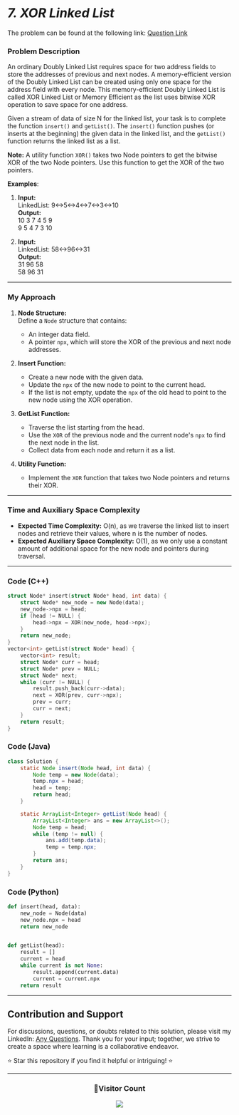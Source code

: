# _7. XOR Linked List_

The problem can be found at the following link: [Question Link](https://www.geeksforgeeks.org/problems/xor-linked-list/1)

### Problem Description

An ordinary Doubly Linked List requires space for two address fields to store the addresses of previous and next nodes. A memory-efficient version of the Doubly Linked List can be created using only one space for the address field with every node. This memory-efficient Doubly Linked List is called XOR Linked List or Memory Efficient as the list uses bitwise XOR operation to save space for one address.

Given a stream of data of size N for the linked list, your task is to complete the function `insert()` and `getList()`. The `insert()` function pushes (or inserts at the beginning) the given data in the linked list, and the `getList()` function returns the linked list as a list.

**Note:**
A utility function `XOR()` takes two Node pointers to get the bitwise XOR of the two Node pointers. Use this function to get the XOR of the two pointers.

**Examples**:

1. **Input:**  
   LinkedList: 9<->5<->4<->7<->3<->10  
   **Output:**  
   10 3 7 4 5 9  
   9 5 4 7 3 10

2. **Input:**  
   LinkedList: 58<->96<->31  
   **Output:**  
   31 96 58  
   58 96 31

---

### My Approach

1. **Node Structure:**  
   Define a `Node` structure that contains:

   - An integer data field.
   - A pointer `npx`, which will store the XOR of the previous and next node addresses.

2. **Insert Function:**

   - Create a new node with the given data.
   - Update the `npx` of the new node to point to the current head.
   - If the list is not empty, update the `npx` of the old head to point to the new node using the XOR operation.

3. **GetList Function:**

   - Traverse the list starting from the head.
   - Use the `XOR` of the previous node and the current node's `npx` to find the next node in the list.
   - Collect data from each node and return it as a list.

4. **Utility Function:**
   - Implement the `XOR` function that takes two Node pointers and returns their XOR.

---

### Time and Auxiliary Space Complexity

- **Expected Time Complexity:** O(n), as we traverse the linked list to insert nodes and retrieve their values, where n is the number of nodes.
- **Expected Auxiliary Space Complexity:** O(1), as we only use a constant amount of additional space for the new node and pointers during traversal.

---

### Code (C++)

```cpp
struct Node* insert(struct Node* head, int data) {
    struct Node* new_node = new Node(data);
    new_node->npx = head;
    if (head != NULL) {
        head->npx = XOR(new_node, head->npx);
    }
    return new_node;
}
vector<int> getList(struct Node* head) {
    vector<int> result;
    struct Node* curr = head;
    struct Node* prev = NULL;
    struct Node* next;
    while (curr != NULL) {
        result.push_back(curr->data);
        next = XOR(prev, curr->npx);
        prev = curr;
        curr = next;
    }
    return result;
}
```

### Code (Java)

```java
class Solution {
    static Node insert(Node head, int data) {
        Node temp = new Node(data);
        temp.npx = head;
        head = temp;
        return head;
    }

    static ArrayList<Integer> getList(Node head) {
        ArrayList<Integer> ans = new ArrayList<>();
        Node temp = head;
        while (temp != null) {
            ans.add(temp.data);
            temp = temp.npx;
        }
        return ans;
    }
}
```

### Code (Python)

```python
def insert(head, data):
    new_node = Node(data)
    new_node.npx = head
    return new_node


def getList(head):
    result = []
    current = head
    while current is not None:
        result.append(current.data)
        current = current.npx
    return result

```

---

## Contribution and Support

For discussions, questions, or doubts related to this solution, please visit my LinkedIn: [Any Questions](https://www.linkedin.com/in/patel-hetkumar-sandipbhai-8b110525a/). Thank you for your input; together, we strive to create a space where learning is a collaborative endeavor.

⭐ Star this repository if you find it helpful or intriguing! ⭐

---

<div align=center>
  <h3><b>📍Visitor Count</b></h3>
</div>

<p align="center">   
  <img src="https://profile-counter.glitch.me/Hunterdii/count.svg" />  
</p>
